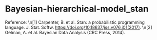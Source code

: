 # Bayesian-hierarchical-model_stan
Reference:
\n[1] Carpenter, B. et al. Stan: a probabilistic programming language. J. Stat. Softw. https://doi.org/10.18637/jss.v076.i01(2017).
\n[2] Gelman, A. et al. Bayesian Data Analysis (CRC Press, 2014).
